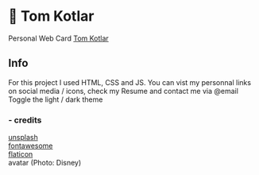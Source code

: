 
# :rocket: Tom Kotlar

Personal Web Card [Tom Kotlar](https://tomkotlar.github.io/tomKotlarCard.github.io/)


## Info


For this project I used HTML, CSS and JS.
You can vist my personnal links on social media / icons, check my Resume and contact me via @email
Toggle the light / dark theme



### - credits ###

[unsplash](https://unsplash.com/) \
[fontawesome](https://fontawesome.com/) \
[flaticon](https://www.flaticon.com/)\
avatar (Photo: Disney)
